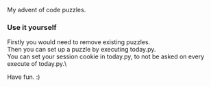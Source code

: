 My advent of code puzzles.

### Use it yourself

Firstly you would need to remove existing puzzles. \
Then you can set up a puzzle by executing today.py.\
You can set your session cookie in today.py, to not be asked on every execute of today.py.\

Have fun. :)